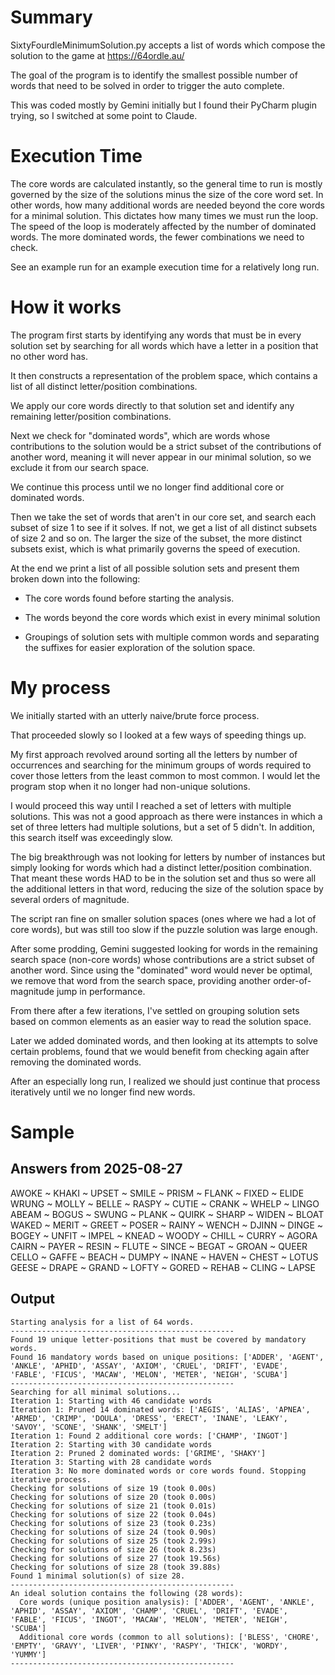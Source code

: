# Summary

SixtyFourdleMinimumSolution.py accepts a list of words which compose the solution to the game at https://64ordle.au/

The goal of the program is to identify the smallest possible number of words that need to be solved in order to trigger the auto complete. 

This was coded mostly by Gemini initially but I found their PyCharm plugin trying, so I switched at some point to Claude.

# Execution Time

The core words are calculated instantly, so the general time to run is mostly governed by the size of the solutions minus the size of the core word set. In other words, how many additional words are needed beyond the core words for a minimal solution. 
This dictates how many times we must run the loop. The speed of the loop is moderately affected by the number of dominated words. The more dominated words, the fewer combinations we need to check.

See an example run for an example execution time for a relatively long run. 

# How it works

The program first starts by identifying any words that must be in every solution set by searching for all words which have a letter in a position that no other word has. 

It then constructs a representation of the problem space, which contains a list of all distinct letter/position combinations.

We apply our core words directly to that solution set and identify any remaining letter/position combinations.

Next we check for "dominated words", which are words whose contributions to the solution would be a strict subset of the contributions of another word, meaning it will never appear in our minimal solution, so we exclude it from our search space.

We continue this process until we no longer find additional core or dominated words.  

Then we take the set of words that aren't in our core set, and search each subset of size 1 to see if it solves. If not, we get a list of all distinct subsets of size 2 and so on. The larger the size of the subset, the more distinct subsets exist, which is what primarily governs the speed of execution. 

At the end we print a list of all possible solution sets and present them broken down into the following: 

- The core words found before starting the analysis.

- The words beyond the core words which exist in every minimal solution

- Groupings of solution sets with multiple common words and separating the suffixes for easier exploration of the solution space. 

# My process

We initially started with an utterly naive/brute force process. 

That proceeded slowly so I looked at a few ways of speeding things up. 

My first approach revolved around sorting all the letters by number of occurrences and searching for the minimum groups of words required to cover those letters from the least common to most common. I would let the program stop when it no longer had non-unique solutions. 

I would proceed this way until I reached a set of letters with multiple solutions. This was not a good approach as there were instances in which a set of three letters had multiple solutions, but a set of 5 didn't. In addition, this search itself was exceedingly slow. 

The big breakthrough was not looking for letters by number of instances but simply looking for words which had a distinct letter/position combination. That meant these words HAD to be in the solution set and thus so were all the additional letters in that word, reducing the size of the solution space by several orders of magnitude.

The script ran fine on smaller solution spaces (ones where we had a lot of core words), but was still too slow if the puzzle solution was large enough. 

After some prodding, Gemini suggested looking for words in the remaining search space (non-core words) whose contributions are a strict subset of another word. Since using the "dominated" word would never be optimal, we remove that word from the search space, providing another order-of-magnitude jump in performance.

From there after a few iterations, I've settled on grouping solution sets based on common elements as an easier way to read the solution space.

Later we added dominated words, and then looking at its attempts to solve certain problems, found that we would benefit from checking again after removing the dominated words.

After an especially long run, I realized we should just continue that process iteratively until we no longer find new words. 

# Sample

## Answers from 2025-08-27

AWOKE ~ KHAKI ~ UPSET ~ SMILE ~ PRISM ~ FLANK ~ FIXED ~ ELIDE		WRUNG ~ MOLLY ~ BELLE ~ RASPY ~ CUTIE ~ CRANK ~ WHELP ~ LINGO
ABEAM ~ BOGUS ~ SWUNG ~ PLANK ~ QUIRK ~ SHARP ~ WIDEN ~ BLOAT		WAKED ~ MERIT ~ GREET ~ POSER ~ RAINY ~ WENCH ~ DJINN ~ DINGE
~	
BOGEY ~ UNFIT ~ IMPEL ~ KNEAD ~ WOODY ~ CHILL ~ CURRY ~ AGORA		CAIRN ~ PAYER ~ RESIN ~ FLUTE ~ SINCE ~ BEGAT ~ GROAN ~ QUEER
CELLO ~ GAFFE ~ BEACH ~ DUMPY ~ INANE ~ HAVEN ~ CHEST ~ LOTUS		GEESE ~ DRAPE ~ GRAND ~ LOFTY ~ GORED ~ REHAB ~ CLING ~ LAPSE

## Output

```
Starting analysis for a list of 64 words.
--------------------------------------------------
Found 19 unique letter-positions that must be covered by mandatory words.
Found 16 mandatory words based on unique positions: ['ADDER', 'AGENT', 'ANKLE', 'APHID', 'ASSAY', 'AXIOM', 'CRUEL', 'DRIFT', 'EVADE', 'FABLE', 'FICUS', 'MACAW', 'MELON', 'METER', 'NEIGH', 'SCUBA']
--------------------------------------------------
Searching for all minimal solutions...
Iteration 1: Starting with 46 candidate words
Iteration 1: Pruned 14 dominated words: ['AEGIS', 'ALIAS', 'APNEA', 'ARMED', 'CRIMP', 'DOULA', 'DRESS', 'ERECT', 'INANE', 'LEAKY', 'SAVOY', 'SCONE', 'SHANK', 'SMELT']
Iteration 1: Found 2 additional core words: ['CHAMP', 'INGOT']
Iteration 2: Starting with 30 candidate words
Iteration 2: Pruned 2 dominated words: ['GRIME', 'SHAKY']
Iteration 3: Starting with 28 candidate words
Iteration 3: No more dominated words or core words found. Stopping iterative process.
Checking for solutions of size 19 (took 0.00s)
Checking for solutions of size 20 (took 0.00s)
Checking for solutions of size 21 (took 0.01s)
Checking for solutions of size 22 (took 0.04s)
Checking for solutions of size 23 (took 0.23s)
Checking for solutions of size 24 (took 0.90s)
Checking for solutions of size 25 (took 2.99s)
Checking for solutions of size 26 (took 8.23s)
Checking for solutions of size 27 (took 19.56s)
Checking for solutions of size 28 (took 39.88s)
Found 1 minimal solution(s) of size 28.
--------------------------------------------------
An ideal solution contains the following (28 words):
  Core words (unique position analysis): ['ADDER', 'AGENT', 'ANKLE', 'APHID', 'ASSAY', 'AXIOM', 'CHAMP', 'CRUEL', 'DRIFT', 'EVADE', 'FABLE', 'FICUS', 'INGOT', 'MACAW', 'MELON', 'METER', 'NEIGH', 'SCUBA']
  Additional core words (common to all solutions): ['BLESS', 'CHORE', 'EMPTY', 'GRAVY', 'LIVER', 'PINKY', 'RASPY', 'THICK', 'WORDY', 'YUMMY']
--------------------------------------------------
```
